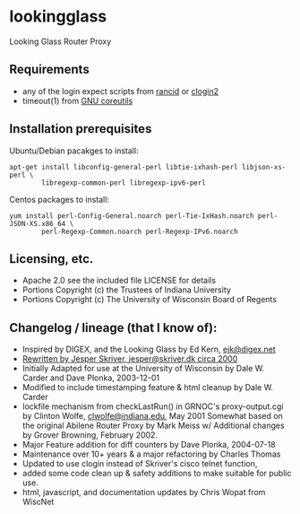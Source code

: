 # lookingglass
Looking Glass Router Proxy

## Requirements
- any of the login expect scripts from [rancid](http://www.shrubbery.net/rancid/) or [clogin2](https://github.com/dwcarder/clogin2)
- timeout(1) from [GNU coreutils](https://www.gnu.org/software/coreutils/coreutils.html)

## Installation prerequisites

Ubuntu/Debian pacakges to install:
```
apt-get install libconfig-general-perl libtie-ixhash-perl libjson-xs-perl \
        libregexp-common-perl libregexp-ipv6-perl

```

Centos packages to install:
```
yum install perl-Config-General.noarch perl-Tie-IxHash.noarch perl-JSON-XS.x86_64 \
        perl-Regexp-Common.noarch perl-Regexp-IPv6.noarch
```

## Licensing, etc.
- Apache 2.0 see the included file LICENSE for details
- Portions Copyright (c) the Trustees of Indiana University
- Portions Copyright (c) The University of Wisconsin Board of Regents


## Changelog / lineage (that I know of):
- Inspired by DIGEX, and the Looking Glass by Ed Kern, ejk@digex.net
- [Rewritten by Jesper Skriver, jesper@skriver.dk circa 2000](http://www.nanog.org/mailinglist/mailarchives/old_archive/2000-11/msg00551.html)
- Initially Adapted for use at the University of Wisconsin by Dale W. Carder and Dave Plonka, 2003-12-01
- Modified to include timestamping feature & html cleanup by Dale W. Carder
- lockfile mechanism from checkLastRun() in GRNOC's proxy-output.cgi by Clinton Wolfe, clwolfe@indiana.edu, May 2001 Somewhat based on the original Abilene Router Proxy by Mark Meiss w/ Additional changes by Grover Browning, February 2002.
- Major Feature addition for diff counters by Dave Plonka, 2004-07-18
- Maintenance over 10+ years & a major refactoring by Charles Thomas
- Updated to use clogin instead of Skriver's cisco telnet function, 
- added some code clean up & safety additions to make suitable for public use.
- html, javascript, and documentation updates by Chris Wopat from WiscNet


